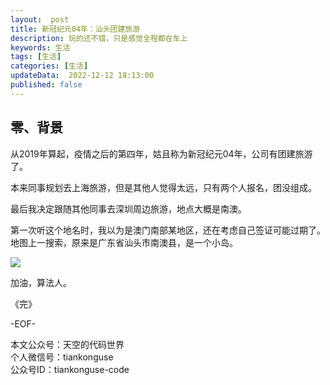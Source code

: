 ```yaml
---   
layout:  post  
title: 新冠纪元04年：汕头团建旅游    
description: 玩的还不错，只是感觉全程都在车上    
keywords: 生活  
tags: [生活]    
categories: [生活]  
updateData:  2022-12-12 18:13:00  
published: false  
---  
```



## 零、背景  


从2019年算起，疫情之后的第四年，姑且称为新冠纪元04年，公司有团建旅游了。  


本来同事规划去上海旅游，但是其他人觉得太远，只有两个人报名，团没组成。  


最后我决定跟随其他同事去深圳周边旅游，地点大概是南澳。  


第一次听这个地名时，我以为是澳门南部某地区，还在考虑自己签证可能过期了。  
地图上一搜索，原来是广东省汕头市南澳县，是一个小岛。  


![](https://res2022.tiankonguse.com/images/2022/12/12/001.jpg)  





加油，算法人。  


《完》  


-EOF-  



本文公众号：天空的代码世界  
个人微信号：tiankonguse  
公众号ID：tiankonguse-code  
  


